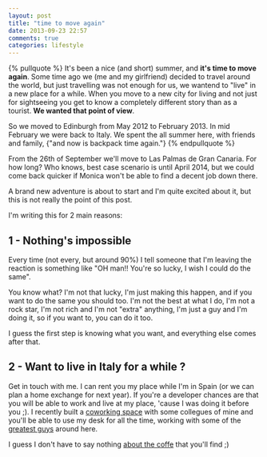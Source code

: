 ```yaml
---
layout: post
title: "time to move again"
date: 2013-09-23 22:57
comments: true
categories: lifestyle
---
```


{% pullquote %}
It's been a nice (and short) summer, and **it's time to move again**.
Some time ago we (me and my girlfriend) decided to travel around the world, but just travelling was not enough for us, we wantend to "live" in a new place for a while. When you move to a new city for living and not just for sightseeing you get to know a completely different story than as a tourist. **We wanted that point of view**.

So we moved to Edinburgh from May 2012 to February 2013. In mid February we were back to Italy. We spent the all summer here, with friends and family, {"and now is backpack time again."}
{% endpullquote %}

From the 26th of September we'll move to Las Palmas de Gran Canaria. For how long? Who knows, best case scenario is until April 2014, but we could come back quicker if Monica won't be able to find a decent job down there. 

A brand new adventure is about to start and I'm quite excited about it, but this is not really the point of this post.

I'm writing this for 2 main reasons:

## 1 - Nothing's impossible

Every time (not every, but around 90%) I tell someone that I'm leaving the reaction is something like "OH man!! You're so lucky, I wish I could do the same". 

You know what? I'm not that lucky, I'm just making this happen, and if you want to do the same you should too. I'm not the best at what I do, I'm not a rock star, I'm not rich and I'm not "extra" anything, I'm just a guy and I'm doing it, so if you want to, you can do it too.

I guess the first step is knowing what you want, and everything else comes after that. 

## 2 - Want to live in Italy for a while ?

Get in touch with me. I can rent you my place while I'm in Spain (or we can plan a home exchange for next year). If you're a developer chances are that you will be able to work and live at my place, 'cause I was doing it before you ;). I recently built a [coworking space](http://www.cowo42.com) with some collegues of mine and you'll be able to use my desk for all the time, working with some of the [greatest guys](http://www.cowo42.com/#coworkers) around here.

I guess I don't have to say nothing [about the coffe](http://www.nespresso.com/) that you'll find ;) 

